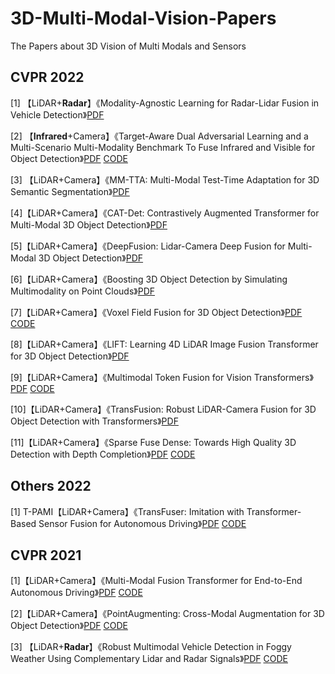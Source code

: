 # 3D-Multi-Modal-Vision-Papers

The Papers about 3D Vision of Multi Modals and Sensors

## CVPR 2022

[1] 【LiDAR+**Radar**】《Modality-Agnostic Learning for Radar-Lidar Fusion in Vehicle Detection》[PDF](https://openaccess.thecvf.com/content/CVPR2022/papers/Li_Modality-Agnostic_Learning_for_Radar-Lidar_Fusion_in_Vehicle_Detection_CVPR_2022_paper.pdf) 

[2] 【**Infrared**+Camera】《Target-Aware  Dual Adversarial Learning and a Multi-Scenario Multi-Modality Benchmark  To Fuse Infrared and Visible for Object Detection》[PDF](https://openaccess.thecvf.com/content/CVPR2022/html/Liu_Target-Aware_Dual_Adversarial_Learning_and_a_Multi-Scenario_Multi-Modality_Benchmark_To_CVPR_2022_paper.html) [CODE](https://github.com/JinyuanLiu-CV/TarDAL)

[3] 【LiDAR+Camera】《MM-TTA: Multi-Modal Test-Time Adaptation for 3D Semantic Segmentation》[PDF](https://openaccess.thecvf.com/content/CVPR2022/html/Shin_MM-TTA_Multi-Modal_Test-Time_Adaptation_for_3D_Semantic_Segmentation_CVPR_2022_paper.html)

[4]【LiDAR+Camera】《CAT-Det: Contrastively Augmented Transformer for Multi-Modal 3D Object Detection》[PDF](https://openaccess.thecvf.com/content/CVPR2022/papers/Zhang_CAT-Det_Contrastively_Augmented_Transformer_for_Multi-Modal_3D_Object_Detection_CVPR_2022_paper.pdf)

[5]【LiDAR+Camera】《DeepFusion: Lidar-Camera Deep Fusion for Multi-Modal 3D Object Detection》[PDF](https://openaccess.thecvf.com/content/CVPR2022/papers/Li_DeepFusion_Lidar-Camera_Deep_Fusion_for_Multi-Modal_3D_Object_Detection_CVPR_2022_paper.pdf) 

[6]【LiDAR+Camera】《Boosting 3D Object Detection by Simulating Multimodality on Point Clouds》[PDF](https://openaccess.thecvf.com/content/CVPR2022/papers/Zheng_Boosting_3D_Object_Detection_by_Simulating_Multimodality_on_Point_Clouds_CVPR_2022_paper.pdf)

[7]【LiDAR+Camera】《Voxel Field Fusion for 3D Object Detection》[PDF](https://openaccess.thecvf.com/content/CVPR2022/papers/Li_Voxel_Field_Fusion_for_3D_Object_Detection_CVPR_2022_paper.pdf) [CODE](https://github.com/dvlab-research/VFF)

[8]【LiDAR+Camera】《LIFT: Learning 4D LiDAR Image Fusion Transformer for 3D Object Detection》[PDF](https://openaccess.thecvf.com/content/CVPR2022/papers/Zeng_LIFT_Learning_4D_LiDAR_Image_Fusion_Transformer_for_3D_Object_CVPR_2022_paper.pdf)

[9]【LiDAR+Camera】《Multimodal Token Fusion for Vision Transformers》[PDF](https://openaccess.thecvf.com/content/CVPR2022/papers/Wang_Multimodal_Token_Fusion_for_Vision_Transformers_CVPR_2022_paper.pdf) [CODE](https://github.com/yikaiw/TokenFusion)

[10]【LiDAR+Camera】《TransFusion: Robust LiDAR-Camera Fusion for 3D Object Detection with Transformers》[PDF](https://openaccess.thecvf.com/content/CVPR2022/papers/Bai_TransFusion_Robust_LiDAR-Camera_Fusion_for_3D_Object_Detection_With_Transformers_CVPR_2022_paper.pdf)

[11]【LiDAR+Camera】《Sparse Fuse Dense: Towards High Quality 3D Detection with Depth Completion》[PDF](https://openaccess.thecvf.com/content/CVPR2022/papers/Wu_Sparse_Fuse_Dense_Towards_High_Quality_3D_Detection_With_Depth_CVPR_2022_paper.pdf) [CODE](https://github.com/LittlePey/SFD)

## Others 2022

[1] T-PAMI【LiDAR+Camera】《TransFuser: Imitation with Transformer-Based Sensor Fusion for Autonomous Driving》[PDF](https://arxiv.org/abs/2205.15997) [CODE](https://github.com/autonomousvision/transfuser)

## CVPR 2021

[1]【LiDAR+Camera】《Multi-Modal Fusion Transformer for End-to-End Autonomous Driving》[PDF](https://openaccess.thecvf.com/content/CVPR2021/papers/Prakash_Multi-Modal_Fusion_Transformer_for_End-to-End_Autonomous_Driving_CVPR_2021_paper.pdf) [CODE](https://github.com/autonomousvision/transfuser)

[2]【LiDAR+Camera】《PointAugmenting: Cross-Modal Augmentation for 3D Object Detection》[PDF](https://openaccess.thecvf.com/content/CVPR2021/papers/Wang_PointAugmenting_Cross-Modal_Augmentation_for_3D_Object_Detection_CVPR_2021_paper.pdf) [CODE](https://github.com/VISION-SJTU/PointAugmenting)

[3] 【LiDAR+**Radar**】《Robust Multimodal Vehicle Detection in Foggy Weather Using Complementary Lidar and Radar Signals》[PDF](https://openaccess.thecvf.com/content/CVPR2021/papers/Qian_Robust_Multimodal_Vehicle_Detection_in_Foggy_Weather_Using_Complementary_Lidar_CVPR_2021_paper.pdf) [CODE](https://github.com/qiank10/MVDNet)
